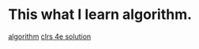 This what I learn algorithm.
===

[algorithm](https://hackmd.io/oTkXyLlORCKNFVFcWDkCkg)
[clrs 4e solution](https://libgen.rs/book/index.php?md5=0ACDF10597DA812C7330F9AB46F16C59)
